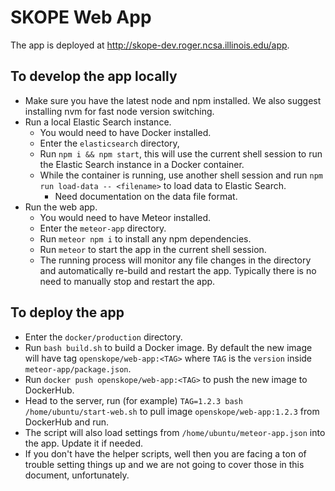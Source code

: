 # SKOPE Web App

The app is deployed at http://skope-dev.roger.ncsa.illinois.edu/app.

## To develop the app locally

- Make sure you have the latest node and npm installed. We also suggest installing nvm for fast node version switching.
- Run a local Elastic Search instance.
	- You would need to have Docker installed.
    - Enter the `elasticsearch` directory,
    - Run `npm i && npm start`, this will use the current shell session to run the Elastic Search instance in a Docker container.
	- While the container is running, use another shell session and run `npm run load-data -- <filename>` to load data to Elastic Search.
		- Need documentation on the data file format.
- Run the web app.
	- You would need to have Meteor installed.
	- Enter the `meteor-app` directory.
	- Run `meteor npm i` to install any npm dependencies.
	- Run `meteor` to start the app in the current shell session.
	- The running process will monitor any file changes in the directory and automatically re-build and restart the app. Typically there is no need to manually stop and restart the app.

## To deploy the app

- Enter the `docker/production` directory.
- Run `bash build.sh` to build a Docker image. By default the new image will have tag `openskope/web-app:<TAG>` where `TAG` is the `version` inside `meteor-app/package.json`.
- Run `docker push openskope/web-app:<TAG>` to push the new image to DockerHub.
- Head to the server, run (for example) `TAG=1.2.3 bash /home/ubuntu/start-web.sh` to pull image `openskope/web-app:1.2.3` from DockerHub and run.
- The script will also load settings from `/home/ubuntu/meteor-app.json` into the app. Update it if needed.
- If you don't have the helper scripts, well then you are facing a ton of trouble setting things up and we are not going to cover those in this document, unfortunately.
